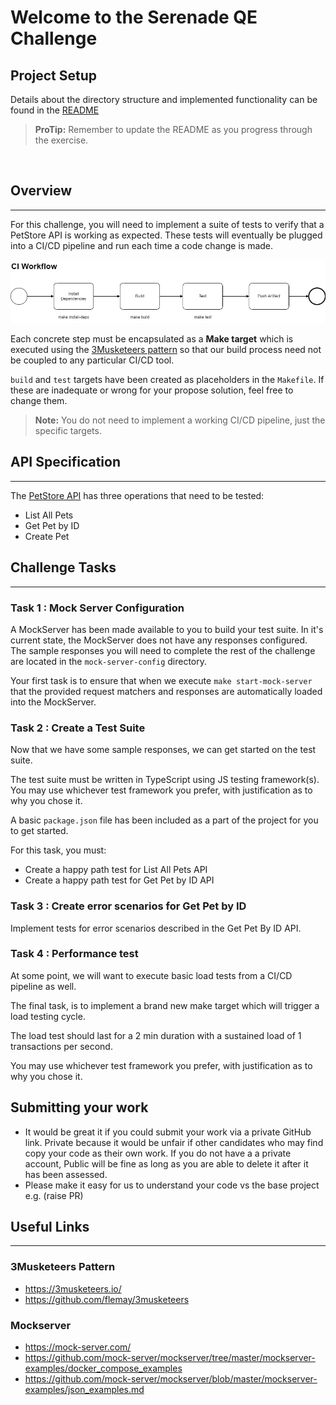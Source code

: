 # Welcome to the Serenade QE Challenge

## Project Setup

Details about the directory structure and implemented functionality can be found in the [README](README.md)

> **ProTip:** Remember to update the README as you progress through the exercise. 

<br>

## Overview
___

For this challenge, you will need to implement a suite of tests to verify that a PetStore API is working as expected. These tests will eventually be plugged into a CI/CD pipeline and run each time a code change is made.

![The CI workflow where your test will be executed!](images/basic_ci_workflow.png)

Each concrete step must be encapsulated as a **Make target** which is executed using the [3Musketeers pattern](https://3musketeers.io/) so that our build process need not be coupled to any particular CI/CD tool.

`build` and `test` targets have been created as placeholders in the `Makefile`. If these are inadequate or wrong for your propose solution, feel free to change them.

> **Note:** You do not need to implement a working CI/CD pipeline, just the specific targets.


## API Specification
___

The [PetStore API](open-api-spec/pet-store-open-api-spec-v1.yml) has three operations that need to be tested:

* List All Pets
* Get Pet by ID
* Create Pet


## Challenge Tasks
___

### Task 1 : Mock Server Configuration

A MockServer has been made available to you to build your test suite. In it's current state, the MockServer does not have any responses configured. The sample responses you will need to complete the rest of the challenge are located in the `mock-server-config` directory.

Your first task is to ensure that when we execute `make start-mock-server` that the provided request matchers and responses are automatically loaded into the MockServer.

### Task 2 : Create a Test Suite

Now that we have some sample responses, we can get started on the test suite.

The test suite must be written in TypeScript using JS testing framework(s). You may use whichever test framework you prefer, with justification as to why you chose it.

A basic `package.json` file has been included as a part of the project for you to get started.

For this task, you must:

* Create a happy path test for List All Pets API
* Create a happy path test for Get Pet by ID API

### Task 3 : Create error scenarios for Get Pet by ID

Implement tests for error scenarios described in the Get Pet By ID API.

### Task 4 : Performance test

At some point, we will want to execute basic load tests from a CI/CD pipeline as well.

The final task, is to implement a brand new make target which will trigger a load testing cycle.

The load test should last for a 2 min duration with a sustained load of 1 transactions per second.

You may use whichever test framework you prefer, with justification as to why you chose it.


## Submitting your work

* It would be great it if you could submit your work via a private GitHub link. Private because it would be unfair if other candidates who may find copy your code as their own work. If you do not have a a private account, Public will be fine as long as you are able to delete it after it has been assessed.
* Please make it easy for us to understand your code vs the base project e.g. (raise PR)

## Useful Links
___

### 3Musketeers Pattern

* https://3musketeers.io/
* https://github.com/flemay/3musketeers

### Mockserver

* https://mock-server.com/
* https://github.com/mock-server/mockserver/tree/master/mockserver-examples/docker_compose_examples	
* https://github.com/mock-server/mockserver/blob/master/mockserver-examples/json_examples.md

